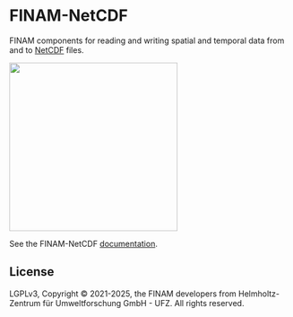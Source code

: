 # FINAM-NetCDF

FINAM components for reading and writing spatial and temporal data from and to [NetCDF](https://www.unidata.ucar.edu/software/netcdf/) files.

<a href="https://finam.pages.ufz.de/finam-netcdf" title="FINAM NetCDF homepage" target="_blank">
  <img width="300" src="https://git.ufz.de/FINAM/finam-netcdf/-/raw/main/docs/source/_static/logo_large.svg" />
</a>

See the FINAM-NetCDF [documentation](https://finam.pages.ufz.de/finam-netcdf).

## License

LGPLv3, Copyright © 2021-2025, the FINAM developers from Helmholtz-Zentrum für Umweltforschung GmbH - UFZ. All rights reserved.
